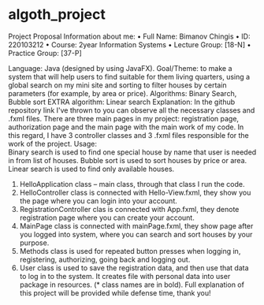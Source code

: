 # algoth_project
Project Proposal
Information about me:
•	Full Name: Bimanov Chingis
•	ID: 220103212
•	Course: 2year Information Systems
•	Lecture Group: [18-N]
•	Practice Group: [37-P]


Language: Java (designed by using JavaFX).
Goal/Theme: to make a system that will help users to find suitable for them living quarters, using a global search on my mini site and sorting to filter houses by certain parameters (for example, by area or price).
Algorithms:  Binary Search, Bubble sort
EXTRA algorithm: Linear search
Explanation: In the github repository link I've thrown to you can observe all the necessary classes and .fxml files. There are three main pages in my project: registration page, authorization page and the main page with the main work of my code. In this regard, I have 3 controller classes and 3 .fxml files responsible for the work of the project.
Usage:   
Binary search is used to find one special house by name that user is needed in from list of houses.
Bubble sort is used to sort houses by price or area.
Linear search is used to find only available houses.
 
1)	HelloApplication class – main class, through that class I run the code.
2) HelloController class is connected with Hello-View.fxml, they show you the page where you can login into your account.
3) RegistrationController clas is connected with App.fxml, they denote registration page where you can create your account.
4) MainPage class is connected with mainPage.fxml, they show page after you logged into system, where you can search and sort houses by your purpose.
5) Methods class is used for repeated button presses when logging in, registering, authorizing, going back and logging out.
6) User class is used to save the registration data, and then use that data to log in to the system. It creates file with personal data into user package in resources.
(* class names are in bold).
Full explanation of this project will be provided while defense time, thank you!
